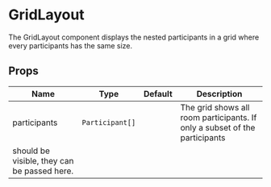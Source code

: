<!--
!!!! Autogenerated File !!!!
This file was created by @livekit/components-docs-gen and should not be changed manually.
The contents of this file can be replaced at any time which would lead to the loss of all manual changes.
-->

# GridLayout

The GridLayout component displays the nested participants in a grid where every participants has the same size.


## Props

| Name | Type | Default | Description |
| --- | --- | --- | --- |
| participants | `Participant[]` |  | The grid shows all room participants. If only a subset of the participants
should be visible, they can be passed here. |

